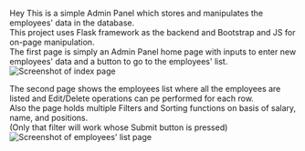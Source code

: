 Hey This is a simple Admin Panel which stores and manipulates the employees' data in the database. <br>This project uses Flask framework as the backend and Bootstrap and JS for on-page manipulation.<br>
The first page is simply an Admin Panel home page with inputs to enter new employees' data and a button to go to the employees' list.<br>
![Screenshot of index page](adminpanelemp.png/)

The second page shows the employees list where all the employees are listed and Edit/Delete operations can pe performed for each row. <br>Also the page holds multiple Filters and Sorting functions on basis of salary, name, and positions.
<br>(Only that filter will work whose Submit button is pressed)<br>
![Screenshot of employees' list page](ADMINPANELINDEX.png/)

